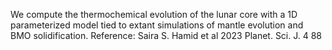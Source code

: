 We compute the thermochemical evolution of the lunar core with a 1D parameterized model tied to extant simulations of mantle evolution and BMO solidification. Reference: Saira S. Hamid et al 2023 Planet. Sci. J. 4 88
